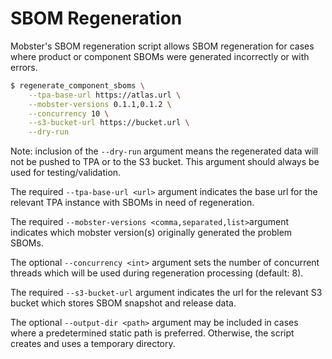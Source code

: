 # SBOM Regeneration

Mobster's SBOM regeneration script allows SBOM regeneration for cases where 
product or component SBOMs were generated incorrectly or with errors.

```sh
$ regenerate_component_sboms \
    --tpa-base-url https://atlas.url \
    --mobster-versions 0.1.1,0.1.2 \
    --concurrency 10 \
    --s3-bucket-url https://bucket.url \
    --dry-run
```

Note: inclusion of the `--dry-run` argument means the regenerated data 
will not be pushed to TPA or to the S3 bucket.
This argument should always be used for testing/validation.

The required `--tpa-base-url <url>` argument indicates the base url for 
the relevant TPA instance with SBOMs in need of regeneration.

The required `--mobster-versions <comma,separated,list>`argument indicates which 
mobster version(s) originally generated the problem SBOMs.

The optional `--concurrency <int>` argument sets the number of concurrent threads 
which will be used during regeneration processing (default: 8).

The required `--s3-bucket-url` argument indicates the url for the relevant S3 
bucket which stores SBOM snapshot and release data.

The optional `--output-dir <path>` argument may be included in cases where a 
predetermined static path is preferred.  Otherwise, the script creates and 
uses a temporary directory. 


